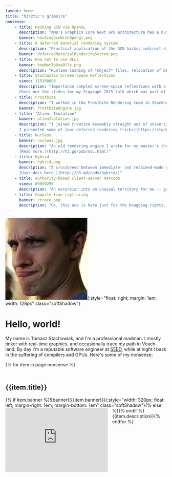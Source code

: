 ```yaml
---
layout: home
title: "h3r2tic's grimoire"
nonsense:
    - title: Hacking GCN via OpenGL
      description: "AMD's Graphics Core Next GPU architecture has a number of interesting features which one cannot access via standard APIs. I show how to hack around the OpenGL driver, and feed it native shaders written in GCN ISA instead of GLSL. [Slides here!](https://onedrive.live.com/view.aspx?resid=EBE7DEDA70D06DA0!107&app=PowerPoint&authkey=!AD-O3oq3Ung7pzk)"
      banner: hackingGcnWithOpengl.png
    - title: A deferred material rendering system
      description: "Practical application of the GCN hacks: indirect dispatch of lots of unique compute shaders and native barycentric coordinate access. Those allows for efficient surface shading in a deferred manner without the use of ubershaders. Geometry and material descriptions can be decoupled, and we gain a lot of control over shading frequency. [Slides here!](https://onedrive.live.com/view.aspx?resid=EBE7DEDA70D06DA0!115&app=PowerPoint&authkey=!AP-pDh4IMUug6vs)"
      banner: deferredMaterialRenderingSystem.png
    - title: How not to use DLLs
      banner: howNotToUseDlls.png
      description: "Runtime loading of *object* files, relocation of DLLs. Mostly harmful stuff. [Article here.](posts/how-not-to-use-dlls/)"
    - title: Stochastic Screen-Space Reflections
      vimeo: 115108688
      description: "Importance sampled screen-space reflections with a novel spatiotemporal filter. I prototyped it in a toy engine written in the Rust language, and later ported to Frostbite. It first shipped in Mirror's Edge and Need for Speed.<br/><br/>
      Check out the slides for my Siggraph 2015 talk which was part of [Advances in Real-Time Rendering in Games](http://advances.realtimerendering.com/s2015/)."
    - title: Frostbite
      description: "I worked in the Frostbite Rendering team in Stockholm for three years. My focus was Image Quality, and included physically-based rendering, tiled lighting, screen-space and planar reflections, skin shading, high dynamic range stuff (grading, display mapping, vendor-specific output), physically-inspired glare, checkerboard rendering, temporal anti-aliasing, motion blur, global illumination, as well as low-level PS4 and XB1 work. I even had some fun with Mantle. My code ended up in franchises like Battlefield, Mass Effect, Battlefront, Need For Speed, FIFA, Mirror's Edge, Plants vs Zombies, and a few others."
      banner: frostbiteEngine.jpg
    - title: "Alien: Isolation"
      banner: alienIsolation.jpg
      description: "I joined Creative Assembly straight out of university, and had the opportunity to work on Alien: Isolation. It was quite a blast, and an amazing learning experience. I contributed to deferred lighting, physically-based rendering, end-to-end skin and hair pipelines and rendering, in-house real-time radiosity, post-processing, and a bunch of other tech.<br/>
      I presented some of [our deferred rendering tricks](https://studylib.net/doc/5611082/develop-2012) at Develop 2012."
    - title: Nucleus
      banner: nucleus.jpg
      description: "An old rendering engine I wrote for my master's thesis. It had a lot of over-engineering and naive design, but also a few neat ideas, and a custom node-based shader editor.<br/>
      [Read more.](http://h3.gd/pub/msc.html)"
    - title: Hybrid
      banner: hybrid.png
      description: "A crossbreed between immediate- and retained-mode graphical user interfaces. Both styles could be used where appropriate, and a domain-specific language helped with the creation of fancy layouts. The backend targeted the GPU directly and rendered in only a handful of draw calls. Written in the 1.0 version of the D programming language.
      [User docs here.](http://h3.gd/code/hybrid/)"
    - title: Authority-based client-server netcode
      vimeo: 89059299
      description: "An excursion into an unusual territory for me -- game networking and physics synchronization. I had the ambition of making a Battlefield-like game, but that turned out to be too vast in scope... Surprise, surprise! In any case, it was a valuable and fun learning experience. I used ENet for the low-level networking, rolled an authority scheme on top of it, and synchronized a Havok physics simulation as well as gameplay logic."
    - title: Compile-time raytracing
      banner: ctrace.png
      description: "Ok, this one is here just for the bragging rights. I claim to have written the world's first compile-time raytracer. That is, the compiler runs, and there's no executable generated. Instead, it prints garbage to *stdout*. Redirect it to a file, and you have an image. I did it in the D language before it even hit the 1.0 version, so it didn't have any of the modern compile-time function evaluation. [Old blurb here.](http://h3.gd/ctrace/)"
---
```


![avatar](avatar.jpg){:style="float: right; margin: 1em; width: 128px" class="softShadow"}

# Hello, world!

My name is Tomasz Stachowiak, and I'm a professional madman. I mostly tinker with real-time graphics, and occasionally trace my path in Veach-land. By day I'm a reputable software engineer at [SEED](https://www.ea.com/seed), while at night I bask in the suffering of compilers and GPUs. Here's some of my nonsense:

{% for item in page.nonsense %}
<h2 style="clear: left; padding-top: 1em">{{item.title}}</h2>
{% if item.banner %}![banner]({{item.banner}}){:style="width: 320px; float: left; margin-right: 1em; margin-bottom: 1em" class="softShadow"}{% else %}<iframe src="https://player.vimeo.com/video/{{item.vimeo}}?autoplay=1&loop=1&title=0&byline=0&portrait=0" width="320" height="200" frameborder="0" style="float: left; margin-right: 1em; margin-bottom: 1em" webkitallowfullscreen mozallowfullscreen allowfullscreen class="softShadow"></iframe>{% endif %}{{item.description}}{% endfor %}
